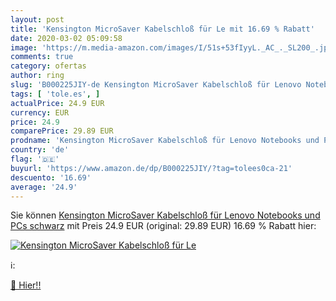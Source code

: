 ```yaml
---
layout: post
title: 'Kensington MicroSaver Kabelschloß für Le mit 16.69 % Rabatt'
date: 2020-03-02 05:09:58
image: 'https://m.media-amazon.com/images/I/51s+53fIyyL._AC_._SL200_.jpg'
comments: true
category: ofertas
author: ring
slug: 'B000225JIY-de Kensington MicroSaver Kabelschloß für Lenovo Notebooks und...'
tags: [ 'tole.es', ]
actualPrice: 24.9 EUR
currency: EUR
price: 24.9
comparePrice: 29.89 EUR
prodname: 'Kensington MicroSaver Kabelschloß für Lenovo Notebooks und PCs  schwarz'
country: 'de'
flag: '🇩🇪'
buyurl: 'https://www.amazon.de/dp/B000225JIY/?tag=tolees0ca-21'
descuento: '16.69'
average: '24.9'
---
```


Sie können [Kensington MicroSaver Kabelschloß für Lenovo Notebooks und PCs  schwarz](https://www.amazon.de/dp/B000225JIY/?tag=tolees0ca-21) mit Preis 24.9 EUR (original: 29.89 EUR) 16.69 % Rabatt hier:

[![Kensington MicroSaver Kabelschloß für Le](https://m.media-amazon.com/images/I/51s+53fIyyL._AC_._SL200_.jpg)](https://www.amazon.de/dp/B000225JIY/?tag=tolees0ca-21)

ℹ️:


[🛒 Hier!!](https://www.amazon.de/dp/B000225JIY/?tag=tolees0ca-21)
